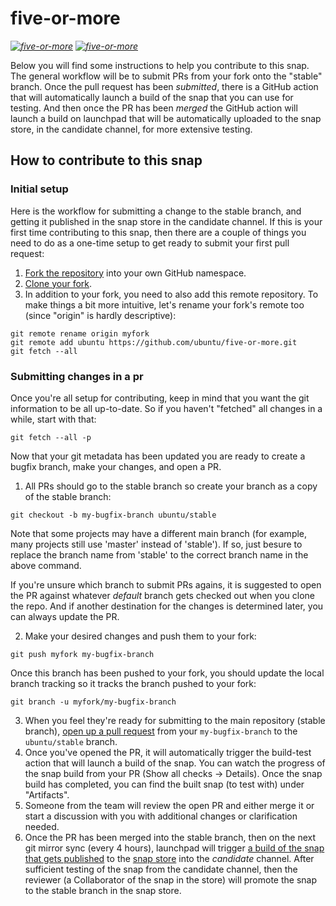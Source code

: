 # five-or-more

*[![five-or-more](https://snapcraft.io/five-or-more/badge.svg)](https://snapcraft.io/five-or-more)
[![five-or-more](https://snapcraft.io/five-or-more/trending.svg?name=0)](https://snapcraft.io/five-or-more)*

Below you will find some instructions to help you contribute to this snap. The general workflow will be to submit PRs from your fork onto the "stable" branch. Once the pull request has been *submitted*, there is a GitHub action that will automatically launch a build of the snap that you can use for testing. And then once the PR has been *merged* the GitHub action will launch a build on launchpad that will be automatically uploaded to the snap store, in the candidate channel, for more extensive testing.

## How to contribute to this snap

### Initial setup
Here is the workflow for submitting a change to the stable branch, and getting it published in the snap store in the candidate channel. If this is your first time contributing to this snap, then there are a couple of things you need to do as a one-time setup to get ready to submit your first pull request:

1. [Fork the repository](https://docs.github.com/en/github/getting-started-with-github/fork-a-repo) into your own GitHub namespace.
2. [Clone your fork](https://git-scm.com/book/en/v2/Git-Basics-Getting-a-Git-Repository).
3. In addition to your fork, you need to also add this remote repository. To make things a bit more intuitive, let's rename your fork's remote too (since "origin" is hardly descriptive):

```
git remote rename origin myfork
git remote add ubuntu https://github.com/ubuntu/five-or-more.git
git fetch --all
```

### Submitting changes in a pr

Once you're all setup for contributing, keep in mind that you want the git information to be all up-to-date. So if you haven't "fetched" all changes in a while, start with that:

```
git fetch --all -p
```

Now that your git metadata has been updated you are ready to create a bugfix branch, make your changes, and open a PR.

1. All PRs should go to the stable branch so create your branch as a copy of the stable branch:

```
git checkout -b my-bugfix-branch ubuntu/stable
```
Note that some projects may have a different main branch (for example, many projects still use 'master' instead of 'stable'). If so, just besure to replace the branch name from 'stable' to the correct branch name in the above command.

If you're unsure which branch to submit PRs agains, it is suggested to open the PR against whatever *default* branch gets checked out when you clone the repo. And if another destination for the changes is determined later, you can always update the PR.

2. Make your desired changes and push them to your fork:

```
git push myfork my-bugfix-branch
```

Once this branch has been pushed to your fork, you should update the local branch tracking so it tracks the branch pushed to your fork:

```
git branch -u myfork/my-bugfix-branch
```

3. When you feel they're ready for submitting to the main repository (stable branch), [open up a pull request](https://docs.github.com/en/github/collaborating-with-issues-and-pull-requests/about-pull-requests) from your `my-bugfix-branch` to the `ubuntu/stable` branch.
4. Once you've opened the PR, it will automatically trigger the build-test action that will launch a build of the snap. You can watch the progress of the snap build from your PR (Show all checks -> Details). Once the snap build has completed, you can find the built snap (to test with) under "Artifacts".
4. Someone from the team will review the open PR and either merge it or start a discussion with you with additional changes or clarification needed.
5. Once the PR has been merged into the stable branch, then on the next git mirror sync (every 4 hours), launchpad will trigger [a build of the snap that gets published](https://launchpad.net/~desktop-snappers/+snap/five-or-more) to the [snap store](https://snapcraft.io/five-or-more) into the *candidate* channel. After sufficient testing of the snap from the candidate channel, then the reviewer (a Collaborator of the snap in the store) will promote the snap to the stable branch in the snap store.
